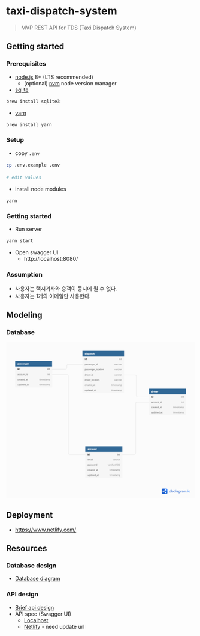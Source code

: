 # taxi-dispatch-system

> MVP REST API for TDS (Taxi Dispatch System)

## Getting started

### Prerequisites

* [node.js](https://nodejs.org/) 8+ (LTS recommended)
  * (optional) [nvm](https://github.com/nvm-sh/nvm) node version manager 
* [sqlite](https://www.sqlite.org/download.html)

```bash
brew install sqlite3
```

* [yarn](https://classic.yarnpkg.com/en/docs/install)

```bash
brew install yarn
```

### Setup

* copy `.env`
```bash
cp .env.example .env

# edit values
```
* install node modules
```bash
yarn
```

### Getting started

* Run server

```bash
yarn start
```

* Open swagger UI
  * http://localhost:8080/

### Assumption
* 사용자는 택시기사와 승객이 동시에 될 수 없다.
* 사용자는 1개의 이메일만 사용한다.

## Modeling

### Database

![db modeling](docs/db.png)

## Deployment
* https://www.netlify.com/

## Resources

### Database design
* [Database diagram](https://dbdiagram.io/d/5fd9d0d79a6c525a03bb4524)

### API design
* [Brief api design](api_list.md)
* API spec (Swagger UI)
  * [Localhost](http://localhost:8080/)
  * [Netlify](http://netlify.com/) - need update url
